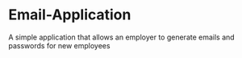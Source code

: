 # Email-Application
 A simple application that allows an employer to generate emails and passwords for new employees
